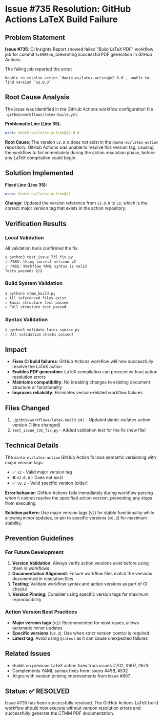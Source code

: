 # Issue #735 Resolution: GitHub Actions LaTeX Build Failure

## Problem Statement
**Issue #735**: CI Insights Report showed failed "Build LaTeX PDF" workflow job for commit `5c8505eb`, preventing successful PDF generation in GitHub Actions.

The failing job reported the error:
```
Unable to resolve action `dante-ev/latex-action@v2.0.0`, unable to find version `v2.0.0`
```

## Root Cause Analysis
The issue was identified in the GitHub Actions workflow configuration file `.github/workflows/latex-build.yml`:

**Problematic Line (Line 35):**
```yaml
uses: dante-ev/latex-action@v2.0.0
```

**Root Cause**: The version `v2.0.0` does not exist in the `dante-ev/latex-action` repository. GitHub Actions was unable to resolve this version tag, causing the workflow to fail immediately during the action resolution phase, before any LaTeX compilation could begin.

## Solution Implemented
**Fixed Line (Line 35):**
```yaml
uses: dante-ev/latex-action@v2
```

**Change**: Updated the version reference from `v2.0.0` to `v2`, which is the correct major version tag that exists in the action repository.

## Verification Results
### Local Validation
All validation tools confirmed the fix:

```bash
$ python3 test_issue_735_fix.py
✅ PASS: Using correct version v2
✅ PASS: Workflow YAML syntax is valid
Tests passed: 2/2
```

### Build System Validation
```bash
$ python3 ctmm_build.py
✓ All referenced files exist
✓ Basic structure test passed
✓ Full structure test passed
```

### Syntax Validation
```bash
$ python3 validate_latex_syntax.py
✅ All validation checks passed!
```

## Impact
- **Fixes CI build failures**: GitHub Actions workflow will now successfully resolve the LaTeX action
- **Enables PDF generation**: LaTeX compilation can proceed without action resolution errors  
- **Maintains compatibility**: No breaking changes to existing document structure or functionality
- **Improves reliability**: Eliminates version-related workflow failures

## Files Changed
1. `.github/workflows/latex-build.yml` - Updated dante-ev/latex-action version (1 line changed)
2. `test_issue_735_fix.py` - Added validation test for the fix (new file)

## Technical Details
The `dante-ev/latex-action` GitHub Action follows semantic versioning with major version tags:
- ✅ `v2` - Valid major version tag
- ❌ `v2.0.0` - Does not exist 
- ✅ `v0.2` - Valid specific version (older)

**Error behavior**: GitHub Actions fails immediately during workflow parsing when it cannot resolve the specified action version, preventing any steps from executing.

**Solution pattern**: Use major version tags (`v2`) for stable functionality while allowing minor updates, or pin to specific versions (`v0.2`) for maximum stability.

## Prevention Guidelines
### For Future Development
1. **Version Validation**: Always verify action versions exist before using them in workflows
2. **Documentation Alignment**: Ensure workflow files match the versions documented in resolution files
3. **Testing**: Validate workflow syntax and action versions as part of CI checks
4. **Version Pinning**: Consider using specific version tags for maximum reproducibility

### Action Version Best Practices
- **Major version tags** (`v2`): Recommended for most cases, allows automatic minor updates
- **Specific versions** (`v0.2`): Use when strict version control is required
- **Latest tag**: Avoid using `@latest` as it can cause unexpected failures

## Related Issues
- Builds on previous LaTeX action fixes from issues #702, #607, #673
- Complements YAML syntax fixes from issues #458, #532
- Aligns with version pinning improvements from issue #607

## Status: ✅ RESOLVED

Issue #735 has been successfully resolved. The GitHub Actions LaTeX build workflow should now execute without version resolution errors and successfully generate the CTMM PDF documentation.